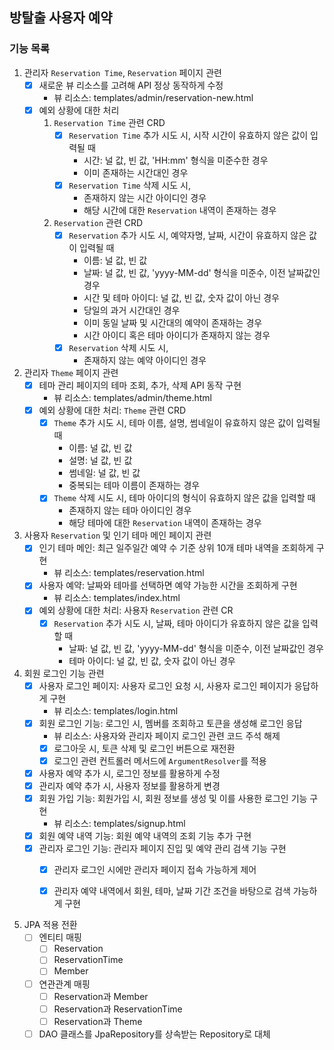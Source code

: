 ## 방탈출 사용자 예약

### 기능 목록

1. 관리자 `Reservation Time`, `Reservation` 페이지 관련
    - [x] 새로운 뷰 리소스를 고려해 API 정상 동작하게 수정
        - 뷰 리소스: templates/admin/reservation-new.html
    - [x] 예외 상황에 대한 처리
        1) `Reservation Time` 관련 CRD
            - [X] `Reservation Time` 추가 시도 시, 시작 시간이 유효하지 않은 값이 입력될 때
                - 시간: 널 값, 빈 값, 'HH:mm' 형식을 미준수한 경우
                - 이미 존재하는 시간대인 경우
            - [x] `Reservation Time` 삭제 시도 시,
                - 존재하지 않는 시간 아이디인 경우
                - 해당 시간에 대한 `Reservation` 내역이 존재하는 경우
        2) `Reservation` 관련 CRD
            - [x] `Reservation` 추가 시도 시, 예약자명, 날짜, 시간이 유효하지 않은 값이 입력될 때
                - 이름: 널 값, 빈 값
                - 날짜: 널 값, 빈 값, 'yyyy-MM-dd' 형식을 미준수, 이전 날짜값인 경우
                - 시간 및 테마 아이디: 널 값, 빈 값, 숫자 값이 아닌 경우
                - 당일의 과거 시간대인 경우
                - 이미 동일 날짜 및 시간대의 예약이 존재하는 경우
                - 시간 아이디 혹은 테마 아이디가 존재하지 않는 경우
            - [x] `Reservation` 삭제 시도 시,
                - 존재하지 않는 예약 아이디인 경우


2. 관리자 `Theme` 페이지 관련
    - [X] 테마 관리 페이지의 테마 조회, 추가, 삭제 API 동작 구현
        - 뷰 리소스: templates/admin/theme.html
    - [x] 예외 상황에 대한 처리: `Theme` 관련 CRD
        - [x] `Theme` 추가 시도 시, 테마 이름, 설명, 썸네일이 유효하지 않은 값이 입력될 때
            - 이름: 널 값, 빈 값
            - 설명: 널 값, 빈 값
            - 썸네일: 널 값, 빈 값
            - 중복되는 테마 이름이 존재하는 경우
        - [x] `Theme` 삭제 시도 시, 테마 아이디의 형식이 유효하지 않은 값을 입력할 때
            - 존재하지 않는 테마 아이디인 경우
            - 해당 테마에 대한 `Reservation` 내역이 존재하는 경우


3. 사용자 `Reservation` 및 인기 테마 메인 페이지 관련
    - [x] 인기 테마 메인: 최근 일주일간 예약 수 기준 상위 10개 테마 내역을 조회하게 구현
        - 뷰 리소스: templates/reservation.html
    - [x] 사용자 예약: 날짜와 테마를 선택하면 예약 가능한 시간을 조회하게 구현
        - 뷰 리소스: templates/index.html
    - [x] 예외 상황에 대한 처리: 사용자 `Reservation` 관련 CR
        - [x] `Reservation` 추가 시도 시, 날짜, 테마 아이디가 유효하지 않은 값을 입력할 때
            - 날짜: 널 값, 빈 값, 'yyyy-MM-dd' 형식을 미준수, 이전 날짜값인 경우
            - 테마 아이디: 널 값, 빈 값, 숫자 값이 아닌 경우


4. 회원 로그인 기능 관련
    - [x] 사용자 로그인 페이지: 사용자 로그인 요청 시, 사용자 로그인 페이지가 응답하게 구현
        - 뷰 리소스: templates/login.html
    - [x] 회원 로그인 기능: 로그인 시, 멤버를 조회하고 토큰을 생성해 로그인 응답
        - 뷰 리소스: 사용자와 관리자 페이지 로그인 관련 코드 주석 해제
        - [x] 로그아웃 시, 토큰 삭제 및 로그인 버튼으로 재전환
        - [x] 로그인 관련 컨트롤러 메서드에 `ArgumentResolver`를 적용
    - [x] 사용자 예약 추가 시, 로그인 정보를 활용하게 수정
    - [x] 관리자 예약 추가 시, 사용자 정보를 활용하게 변경
    - [x] 회원 가입 기능: 회원가입 시, 회원 정보를 생성 및 이를 사용한 로그인 기능 구현
        - 뷰 리소스: templates/signup.html
    - [x] 회원 예약 내역 기능: 회원 예약 내역의 조회 기능 추가 구현
    - [x] 관리자 로그인 기능: 관리자 페이지 진입 및 예약 관리 검색 기능 구현
        - [x] 관리자 로그인 시에만 관리자 페이지 접속 가능하게 제어
        - [x] 관리자 예약 내역에서 회원, 테마, 날짜 기간 조건을 바탕으로 검색 가능하게 구현


5. JPA 적용 전환
    - [ ] 엔티티 매핑
        - [ ] Reservation
        - [ ] ReservationTime
        - [ ] Member

    - [ ] 연관관계 매핑
        - [ ] Reservation과 Member
        - [ ] Reservation과 ReservationTime
        - [ ] Reservation과 Theme

    - [ ] DAO 클래스를 JpaRepository를 상속받는 Repository로 대체
